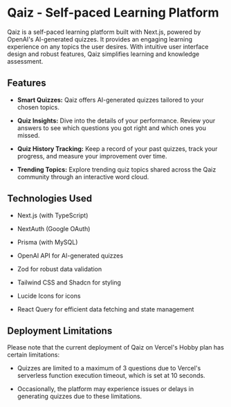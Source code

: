 # Qaiz - Self-paced Learning Platform

Qaiz is a self-paced learning platform built with Next.js, powered by OpenAI's AI-generated quizzes. It provides an engaging learning experience on any topics the user desires. With intuitive user interface design and robust features, Qaiz simplifies learning and knowledge assessment.

## Features

- **Smart Quizzes:** Qaiz offers AI-generated quizzes tailored to your chosen topics.

- **Quiz Insights:** Dive into the details of your performance. Review your answers to see which questions you got right and which ones you missed.

- **Quiz History Tracking:** Keep a record of your past quizzes, track your progress, and measure your improvement over time.

- **Trending Topics:** Explore trending quiz topics shared across the Qaiz community through an interactive word cloud.

## Technologies Used

- Next.js (with TypeScript)

- NextAuth (Google OAuth)

- Prisma (with MySQL)

- OpenAI API for AI-generated quizzes

- Zod for robust data validation

- Tailwind CSS and Shadcn for styling

- Lucide Icons for icons

- React Query for efficient data fetching and state management

## Deployment Limitations

Please note that the current deployment of Qaiz on Vercel's Hobby plan has certain limitations:

- Quizzes are limited to a maximum of 3 questions due to Vercel's serverless function execution timeout, which is set at 10 seconds.

- Occasionally, the platform may experience issues or delays in generating quizzes due to these limitations.
